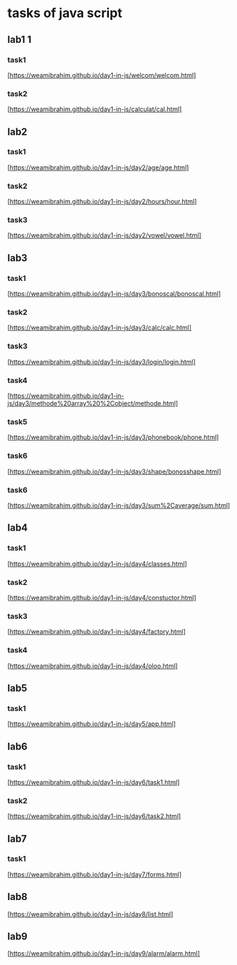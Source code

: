 # tasks of java script
## lab1 1
### task1
[https://weamibrahim.github.io/day1-in-js/welcom/welcom.html]
 ### task2
  [https://weamibrahim.github.io/day1-in-js/calculat/cal.html]
## lab2 
### task1
 [https://weamibrahim.github.io/day1-in-js/day2/age/age.html]
 ### task2
  [https://weamibrahim.github.io/day1-in-js/day2/hours/hour.html]
   ### task3
  [https://weamibrahim.github.io/day1-in-js/day2/vowel/vowel.html]

## lab3 
### task1
 [https://weamibrahim.github.io/day1-in-js/day3/bonoscal/bonoscal.html]
 ### task2
  [https://weamibrahim.github.io/day1-in-js/day3/calc/calc.html]
   ### task3
  [https://weamibrahim.github.io/day1-in-js/day3/login/login.html]
  ### task4
   [https://weamibrahim.github.io/day1-in-js/day3/methode%20array%20%2Cobject/methode.html]
 ### task5
  [https://weamibrahim.github.io/day1-in-js/day3/phonebook/phone.html]
   ### task6
  [https://weamibrahim.github.io/day1-in-js/day3/shape/bonosshape.html]
  ### task6
  [https://weamibrahim.github.io/day1-in-js/day3/sum%2Caverage/sum.html]
  ## lab4 
### task1
 [https://weamibrahim.github.io/day1-in-js/day4/classes.html]
 ### task2
  [https://weamibrahim.github.io/day1-in-js/day4/constuctor.html]
   ### task3
  [https://weamibrahim.github.io/day1-in-js/day4/factory.html]
  ### task4
   [https://weamibrahim.github.io/day1-in-js/day4/oloo.html]
## lab5
### task1
 [https://weamibrahim.github.io/day1-in-js/day5/app.html]
   ## lab6
### task1
 [https://weamibrahim.github.io/day1-in-js/day6/task1.html]
 ### task2
  [https://weamibrahim.github.io/day1-in-js/day6/task2.html]
## lab7
### task1
 [https://weamibrahim.github.io/day1-in-js/day7/forms.html]
 ## lab8
  [https://weamibrahim.github.io/day1-in-js/day8/list.html]
## lab9
  [https://weamibrahim.github.io/day1-in-js/day9/alarm/alarm.html]









